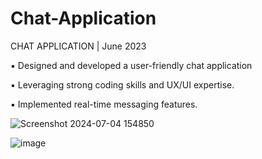 # Chat-Application

CHAT APPLICATION | June 2023


▪ Designed and developed a user-friendly chat application

▪ Leveraging strong coding skills and UX/UI expertise.

▪ Implemented real-time messaging features.

![Screenshot 2024-07-04 154850](https://github.com/Harsh-Singh-5525/Chat-Application/assets/70627271/2b8a581f-9262-44b7-8a33-5385eb241440)

![image](https://github.com/Harsh-Singh-5525/Chat-Application/assets/70627271/a89ac33d-deee-477e-9dc1-39473d748681)
